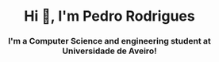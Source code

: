 <h1 align="center">Hi 👋, I'm Pedro Rodrigues</h1>
<h3 align="center">I'm a Computer Science and engineering student at Universidade de Aveiro!</h3>
